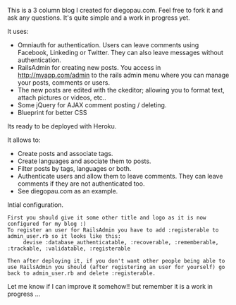 This is a 3 column blog I created for diegopau.com. Feel free to fork it and ask any questions. It's quite simple and a work in progress yet.

It uses:

 - Omniauth for authentication. Users can leave comments using Facebook, Linkeding or Twitter. They can also leave messages without authentication.
 - RailsAdmin for creating new posts. You access in http://myapp.com/admin to the rails admin menu where you can manage your posts, comments or users.
 - The new posts are edited with the ckeditor; allowing you to format text, attach pictures or videos, etc..
 - Some jQuery for AJAX comment posting / deleting.
 - Blueprint for better CSS

 Its ready to be deployed with Heroku.

 It allows to:

 - Create posts and associate tags.
 - Create languages and asociate them to posts.
 - Filter posts by tags, languages or both.
 - Authenticate users and allow them to leave comments. They can leave comments if they are not authenticated too.
 - See diegopau.com as an example.

 Intial configuration.

    First you should give it some other title and logo as it is now configured for my blog :)
    To register an user for RailsAdmin you have to add :registerable to admin_user.rb so it looks like this:
         devise :database_authenticatable, :recoverable, :rememberable, :trackable, :validatable, :registerable

    Then after deploying it, if you don't want other people being able to use RailsAdmin you should (after registering an user for yourself) go back to admin_user.rb and delete :registerable.


 Let me know if I can improve it somehow!! but remember it is a work in progress ...